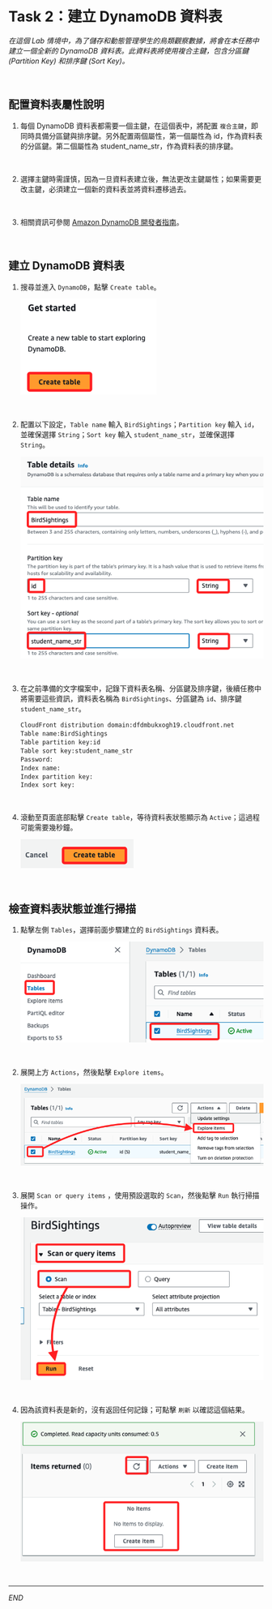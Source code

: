# Task 2：建立 DynamoDB 資料表

_在這個 Lab 情境中，為了儲存和動態管理學生的鳥類觀察數據，將會在本任務中建立一個全新的 DynamoDB 資料表。此資料表將使用複合主鍵，包含分區鍵 (Partition Key) 和排序鍵 (Sort Key)。_

<br>

## 配置資料表屬性說明

1. 每個 DynamoDB 資料表都需要一個主鍵，在這個表中，將配置 `複合主鍵`，即同時具備分區鍵與排序鍵。另外配置兩個屬性，第一個屬性為 id，作為資料表的分區鍵。第二個屬性為 student_name_str，作為資料表的排序鍵。

<br>

2. 選擇主鍵時需謹慎，因為一旦資料表建立後，無法更改主鍵屬性；如果需要更改主鍵，必須建立一個新的資料表並將資料遷移過去。

<br>

3. 相關資訊可參閱 [Amazon DynamoDB 開發者指南](https://docs.aws.amazon.com/amazondynamodb/latest/developerguide/Introduction.html)。

<br>

## 建立 DynamoDB 資料表

1. 搜尋並進入 `DynamoDB`，點擊 `Create table`。

    ![](images/img_06.png)

<br>

2. 配置以下設定，`Table name` 輸入 `BirdSightings`；`Partition key` 輸入 `id`，並確保選擇 `String`；`Sort key` 輸入 `student_name_str`，並確保選擇 `String`。

    ![](images/img_07.png)

<br>

3. 在之前準備的文字檔案中，記錄下資料表名稱、分區鍵及排序鍵，後續任務中將需要這些資訊，資料表名稱為 `BirdSightings`、分區鍵為 `id`、排序鍵 `student_name_str`。

    ```bash
    CloudFront distribution domain:dfdmbukxogh19.cloudfront.net
    Table name:BirdSightings
    Table partition key:id
    Table sort key:student_name_str
    Password:
    Index name:
    Index partition key:
    Index sort key:
    ```

<br>

4. 滾動至頁面底部點擊 `Create table`，等待資料表狀態顯示為 `Active`；這過程可能需要幾秒鐘。

    ![](images/img_08.png)

<br>

## 檢查資料表狀態並進行掃描

1. 點擊左側 `Tables`，選擇前面步驟建立的 `BirdSightings` 資料表。

    ![](images/img_09.png)

<br>

2. 展開上方 `Actions`，然後點擊 `Explore items`。

    ![](images/img_10.png)

<br>

3. 展開 `Scan or query items` ，使用預設選取的 `Scan`，然後點擊 `Run` 執行掃描操作。

    ![](images/img_11.png)

<br>

4. 因為該資料表是新的，沒有返回任何記錄；可點擊 `刷新` 以確認這個結果。

    ![](images/img_12.png)

<br>

___

_END_